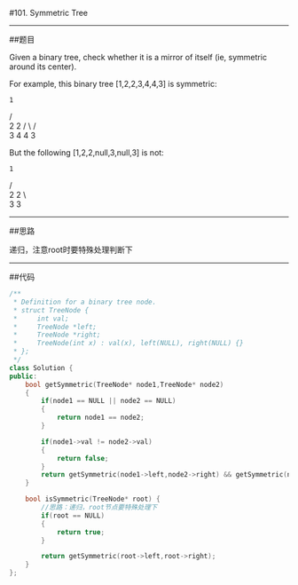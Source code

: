 #101. Symmetric Tree

------

##题目

Given a binary tree, check whether it is a mirror of itself (ie, symmetric around its center).

For example, this binary tree [1,2,2,3,4,4,3] is symmetric:

    1
   / \
  2   2
 / \ / \
3  4 4  3

But the following [1,2,2,null,3,null,3] is not:

    1
   / \
  2   2
   \   \
   3    3

------

##思路

递归，注意root时要特殊处理判断下

------

##代码

```cpp
/**
 * Definition for a binary tree node.
 * struct TreeNode {
 *     int val;
 *     TreeNode *left;
 *     TreeNode *right;
 *     TreeNode(int x) : val(x), left(NULL), right(NULL) {}
 * };
 */
class Solution {
public:
    bool getSymmetric(TreeNode* node1,TreeNode* node2)
    {
        if(node1 == NULL || node2 == NULL)
        {
            return node1 == node2;
        }

        if(node1->val != node2->val)
        {
            return false;
        }
        return getSymmetric(node1->left,node2->right) && getSymmetric(node1->right,node2->left);
    }

    bool isSymmetric(TreeNode* root) {
        //思路：递归，root节点要特殊处理下
        if(root == NULL)
        {
            return true;
        }

        return getSymmetric(root->left,root->right);
    }
};
```


